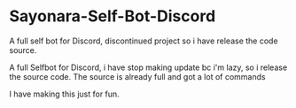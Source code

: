 # Sayonara-Self-Bot-Discord
A full self bot for Discord, discontinued project so i have release the code source. 

A full Selfbot for Discord,
i have stop making update bc i'm lazy, so i release the source code.
The source is already full and got a lot of commands

I have making this just for fun.
